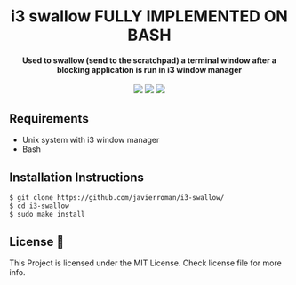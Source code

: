 <h1 align="center">
  i3 swallow FULLY IMPLEMENTED ON BASH
</h1>
<h4 align="center">Used to swallow (send to the scratchpad) a terminal window after a blocking application is run in i3 window manager</h4>

<p align="center">
  <img src="https://img.shields.io/badge/Maintained%3F-Yes-green?style=for-the-badge">
  <img src="https://img.shields.io/github/license/jamesofarrell/i3-swallow?style=for-the-badge">
  <img src="https://github.com/Uniminin/Swallow/blob/master/Swallow.gif">
</p>

## Requirements
* Unix system with i3 window manager
* Bash 

## Installation Instructions
```bash
$ git clone https://github.com/javierroman/i3-swallow/
$ cd i3-swallow 
$ sudo make install
```

## License :scroll:
This Project is licensed under the MIT License. Check license file for more info.
